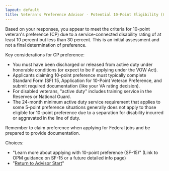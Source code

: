 ```yaml
---
layout: default
title: Veteran's Preference Advisor - Potential 10-Point Eligibility (CP)
---
```


Based on your responses, you appear to meet the criteria for 10-point veteran's preference (CP) due to a service-connected disability rating of at least 10 percent but less than 30 percent. This is an initial assessment and not a final determination of preference.

Key considerations for CP preference:
* You must have been discharged or released from active duty under honorable conditions (or expect to be if applying under the VOW Act).
* Applicants claiming 10-point preference must typically complete Standard Form (SF) 15, Application for 10-Point Veteran Preference, and submit required documentation (like your VA rating decision).
* For disabled veterans, "active duty" includes training service in the Reserves or National Guard.
* The 24-month minimum active duty service requirement that applies to some 5-point preference situations generally does not apply to those eligible for 10-point preference due to a separation for disability incurred or aggravated in the line of duty.

Remember to claim preference when applying for Federal jobs and be prepared to provide documentation.

Choices:
* "Learn more about applying with 10-point preference (SF-15)" (Link to OPM guidance on SF-15 or a future detailed info page)
* "[Return to Advisor Start](./start.md)"
```
